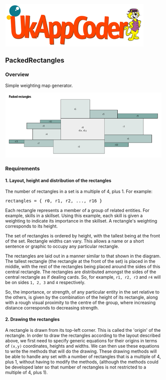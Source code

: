 ![Request_response_sequence_diagram](https://github.com/PaulGreer1/WebsiteLamp/blob/main/UKAPPCODER_002.png)

## PackedRectangles

### Overview

Simple weighting map generator.

![Packed_rectangles_example](https://github.com/PaulGreer1/PackedRectangles/blob/main/specification/PackedRectangles.png)

### Requirements

#### 1. Layout, height and distribution of the rectangles

The number of rectangles in a set is a multiple of 4, plus 1. For example:

<pre>
rectangles = { r0, r1, r2, ..., r16 }
</pre>

Each rectangle represents a member of a group of related entities. For example, skills in a skillset. Using this example, each skill is given a weighting to indicate its importance in the skillset. A rectangle's weighting corresponds to its height.

The set of rectangles is ordered by height, with the tallest being at the front of the set. Rectangle widths can vary. This allows a name or a short sentence or graphic to occupy any particular rectangle.

The rectangles are laid out in a manner similar to that shown in the diagram. The tallest rectangle (the rectangle at the front of the set) is placed in the middle, with the rest of the rectangles being placed around the sides of this central rectangle. The rectangles are distributed amongst the sides of the central rectangle as if dealing cards. So, for example, `r1, r2, r3` and `r4` will be on sides `1, 2, 3` and `4` respectively.

So, the importance, or strength, of any particular entity in the set relative to the others, is given by the combination of the height of its rectangle, along with a rough visual proximity to the centre of the group, where increasing distance corresponds to decreasing strength.

#### 2. Drawing the rectangles

A rectangle is drawn from its top-left corner. This is called the 'origin' of the rectangle. In order to draw the rectangles according to the layout described above, we first need to specify generic equations for their origins in terms of `(x,y)` coordinates, heights and widths. We can then use these equations to write the methods that will do the drawing. These drawing methods will be able to handle any set with a number of rectangles that is a multiple of 4, plus 1, without having to modify the methods, (although the methods could be developed later so that number of rectangles is not restricted to a multiple of 4, plus 1).
